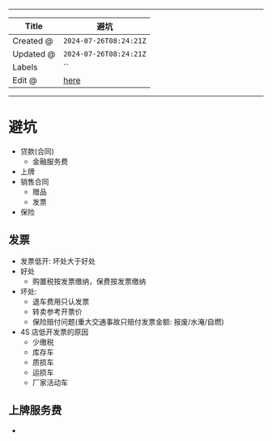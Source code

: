 -----

| Title     | 避坑                                               |
| --------- | ------------------------------------------------ |
| Created @ | `2024-07-26T08:24:21Z`                           |
| Updated @ | `2024-07-26T08:24:21Z`                           |
| Labels    | \`\`                                             |
| Edit @    | [here](https://github.com/junxnone/che/issues/7) |

-----

# 避坑

  - 贷款(合同)
      - 金融服务费
  - 上牌
  - 销售合同
      - 赠品
      - 发票
  - 保险

## 发票

  - 发票低开: 坏处大于好处
  - 好处
      - 购置税按发票缴纳，保费按发票缴纳
  - 坏处:
      - 退车费用只认发票
      - 转卖参考开票价
      - 保险赔付问题(重大交通事故只赔付发票金额: 报废/水淹/自燃)
  - 4S 店低开发票的原因
      - 少缴税
      - 库存车
      - 质损车
      - 运损车
      - 厂家活动车

## 上牌服务费

  -
